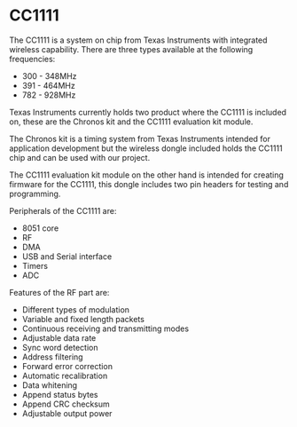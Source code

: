 # CC1111 #

The CC1111 is a system on chip from Texas Instruments with integrated wireless capability.  There are three types available at the following frequencies:
  * 300 - 348MHz
  * 391 - 464MHz
  * 782 - 928MHz

Texas Instruments currently holds two product where the CC1111 is included on, these are the Chronos kit and the CC1111 evaluation kit module.

The Chronos kit is a timing system from Texas Instruments intended for application development but the wireless dongle included holds the CC1111 chip and can be used with our project.

The CC1111 evaluation kit module on the other hand is intended for creating firmware for the CC1111, this dongle includes two pin headers for testing and programming.

Peripherals of the CC1111 are:
  * 8051 core
  * RF
  * DMA
  * USB and Serial interface
  * Timers
  * ADC

Features of the RF part are:
  * Different types of modulation
  * Variable and fixed length packets
  * Continuous receiving and transmitting modes
  * Adjustable data rate
  * Sync word detection
  * Address filtering
  * Forward error correction
  * Automatic recalibration
  * Data whitening
  * Append status bytes
  * Append CRC checksum
  * Adjustable output power